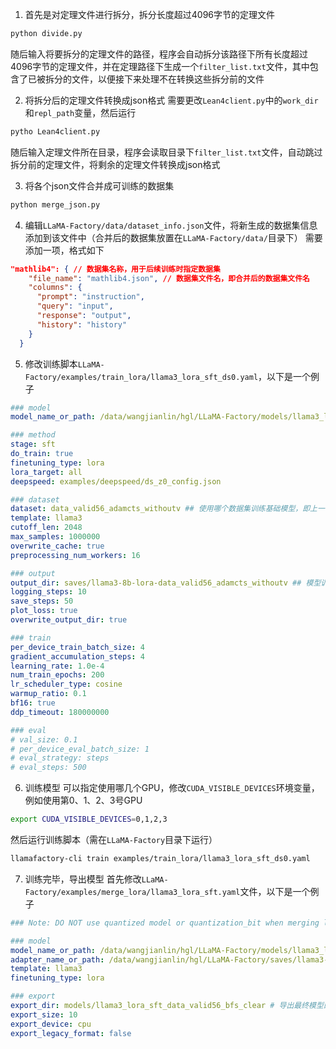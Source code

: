 1. 首先是对定理文件进行拆分，拆分长度超过4096字节的定理文件
```bash
python divide.py
```
随后输入将要拆分的定理文件的路径，程序会自动拆分该路径下所有长度超过4096字节的定理文件，并在定理路径下生成一个`filter_list.txt`文件，其中包含了已被拆分的文件，以便接下来处理不在转换这些拆分前的文件

2. 将拆分后的定理文件转换成json格式
需要更改`Lean4client.py`中的`work_dir`和`repl_path`变量，然后运行
```bash
pytho Lean4client.py
```
随后输入定理文件所在目录，程序会读取目录下`filter_list.txt`文件，自动跳过拆分前的定理文件，将剩余的定理文件转换成json格式

3. 将各个json文件合并成可训练的数据集
```bash
python merge_json.py
```

4. 编辑`LLaMA-Factory/data/dataset_info.json`文件，将新生成的数据集信息添加到该文件中（合并后的数据集放置在`LLaMA-Factory/data/`目录下）
需要添加一项，格式如下

```json
"mathlib4": { // 数据集名称，用于后续训练时指定数据集
    "file_name": "mathlib4.json", // 数据集文件名，即合并后的数据集文件名
    "columns": {
      "prompt": "instruction",
      "query": "input",
      "response": "output",
      "history": "history"
    }
  }
```

5. 修改训练脚本`LLaMA-Factory/examples/train_lora/llama3_lora_sft_ds0.yaml`，以下是一个例子
```yaml
### model
model_name_or_path: /data/wangjianlin/hgl/LLaMA-Factory/models/llama3_lora_sft_data_adalean_out_part  ## 基础模型路径

### method
stage: sft
do_train: true
finetuning_type: lora
lora_target: all
deepspeed: examples/deepspeed/ds_z0_config.json

### dataset
dataset: data_valid56_adamcts_withoutv ## 使用哪个数据集训练基础模型，即上一步中添加的数据集名称
template: llama3
cutoff_len: 2048
max_samples: 1000000
overwrite_cache: true
preprocessing_num_workers: 16

### output
output_dir: saves/llama3-8b-lora-data_valid56_adamcts_withoutv ## 模型训练结果保存路径
logging_steps: 10
save_steps: 50
plot_loss: true
overwrite_output_dir: true

### train
per_device_train_batch_size: 4
gradient_accumulation_steps: 4
learning_rate: 1.0e-4
num_train_epochs: 200
lr_scheduler_type: cosine
warmup_ratio: 0.1
bf16: true
ddp_timeout: 180000000

### eval
# val_size: 0.1
# per_device_eval_batch_size: 1
# eval_strategy: steps
# eval_steps: 500
```

6. 训练模型
可以指定使用哪几个GPU，修改`CUDA_VISIBLE_DEVICES`环境变量，例如使用第0、1、2、3号GPU
```bash
export CUDA_VISIBLE_DEVICES=0,1,2,3
```
然后运行训练脚本（需在`LLaMA-Factory`目录下运行）
```bash
llamafactory-cli train examples/train_lora/llama3_lora_sft_ds0.yaml
```

7. 训练完毕，导出模型
首先修改`LLaMA-Factory/examples/merge_lora/llama3_lora_sft.yaml`文件，以下是一个例子
```yaml
### Note: DO NOT use quantized model or quantization_bit when merging lora adapters

### model
model_name_or_path: /data/wangjianlin/hgl/LLaMA-Factory/models/llama3_lora_sft_data_adalean_out_part # 基础模型路径，即在该模型上微调，则以该模型为基础进行导出
adapter_name_or_path: /data/wangjianlin/hgl/LLaMA-Factory/saves/llama3-8b-lora-data_valid56_bfs_clear/checkpoint-4000 # 选取模型训练结果目录下最新的checkpoint
template: llama3
finetuning_type: lora

### export
export_dir: models/llama3_lora_sft_data_valid56_bfs_clear # 导出最终模型的路径（相对于LLaMA-Factory目录）
export_size: 10
export_device: cpu
export_legacy_format: false
```